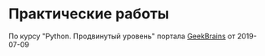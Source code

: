 # Практические работы
По курсу "Python. Продвинутый уровень" портала [GeekBrains](https://geekbrains.ru/) от 2019-07-09
